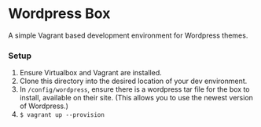 # Wordpress Box
A simple Vagrant based development environment for Wordpress themes.

### Setup
1) Ensure Virtualbox and Vagrant are installed.
2) Clone this directory into the desired location of your dev environment.
3) In `/config/wordpress`, ensure there is a wordpress tar file for the box to install, available on their site.  (This allows you to use the newest version of Wordpress.)
4) `$ vagrant up --provision`
